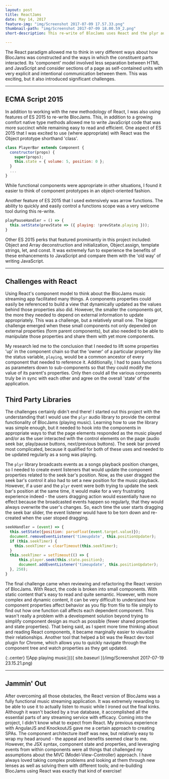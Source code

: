```yaml
---
layout: post
title: ReactJams
date: May 14, 2017
feature-img: "img/Screenshot 2017-07-09 17.57.33.png"
thumbnail-path: "img/Screenshot 2017-07-09 18.00.59_2.png"
short-description: This re-write of BlocJams uses React and the plyr audio plugin to create a fully functional audio-streaming app.

---
```


The React paradigm allowed me to think in very different ways about how BlocJams was constructed and the ways in which the constituent parts interacted. Its 'component' model involved less separation between HTML and JavaScript and consider sections of a page as self-contained units with very explicit and intentional communication between them. This was exciting, but it also introduced significant challenges.

---

## ECMA Script 2015

In addition to working with the new methodology of React, I was also using features of ES 2015 to re-write BlocJams. This, in addition to a growing comfort native type methods allowed me to write JavaScript code that was more succinct while remaining easy to read and efficient. One aspect of ES 2015 that I was excited to use (where appropriate) with React was the Object prototype shorthand 'class'.

```javascript
class PlayerBar extends Component {
  constructor(props) {
    super(props);
    this.state = { volume: 5, position: 0 };
  }
  ...
}
```

While functional components were appropriate in other situations, I found it easier to think of component prototypes in an object-oriented fashion.

Another feature of ES 2015 that I used extensively was arrow functions. The ability to quickly and easily control a functions scope was a very welcome tool during this re-write.

```javascript
playPauseHandler = () => {
  this.setState(prevState => ({ playing: !prevState.playing }));
}
```

Other ES 2015 perks that featured prominantly in this project included: Object and Array deconstruction and initialization, Object.assign, template strings, let, and const. It was extremely fun to experience the benefits of these enhancements to JavaScript and compare them with the 'old way' of writing JavaScript.

---

## Challenges with React

Using React's component model to think about the BlocJams music streaming app facilitated many things. A components properties could easily be referenced to build a view that dynamically updated as the values behind those properties also did. However, the smaller the components got, the more they needed to depend on external information to update appropriately. This was a challenge, but a relatively small one. The bigger challenge emerged when these small components not only depended on external properties (form parent components), but also needed to be able to manipulate those properties and share them with yet more components.

My research led me to the conclusion that I needed to lift some properties 'up' in the component chain so that the 'owner' of a particular property like the status variable, `playing`, would be a common ancestor of every component that needed to reference it. Additionally, I had to pass functions as parameters down to sub-components so that they could modify the value of its parent's properties. Only then could all the various components truly be in sync with each other and agree on the overall 'state' of the application.

## Third Party Libraries

The challenges certainly didn't end there! I started out this project with the understanding that I would use the `plyr` audio library to provide the central functionality of BlocJams (playing music). Learning how to use the library was simple enough, but it needed to hook into the components in appropriate ways to that the page elements responded as the music played and/or as the user interacted with the control elements on the page (audio seek bar, play/pause buttons, next/previous buttons). The seek bar proved most complicated, because it qualified for both of these uses and needed to be updated regularly as a song was playing.

The `plyr` library broadcasts events as a songs playback position changes, so I needed to create event listeners that would update the component properties related to the seek bar's position. Now, as the user dragged the seek bar's control it also had to set a new position for the music playback. However, if a user and the `plyr` event were both trying to update the seek bar's position at the same time, it would make for a very frustrating experience indeed - the users dragging action would essentially have no effect because the broadcasted events happen so regularly, that they would always overwrite the user's changes. So, each time the user starts dragging the seek bar slider, the event listener would have to be torn down and re-created when the user stoped dragging.

```javascript
seekHandler = (event) => {
  this.setState({position: parseFloat(event.target.value)});
  document.removeEventListener('timeupdate', this.positionUpdater);
  if (this.seekTimer) {
    this.seekTimer = clearTimeout(this.seekTimer);
  }
  this.seekTimer = setTimeout(() => {
      this.player.seek(this.state.position);
      document.addEventListener('timeupdate', this.positionUpdater);
  }, 250);
}
```

The final challenge came when reviewing and refactoring the React version of BlocJams. With React, the code is broken into small components. With static content that's easy to read and quite semantic. However, with more complex and dynamic content, it can be very difficult to understand how component properties affect behavior as you flip from file to file simply to find out how one function call affects each dependent component. This wasn't really a problem with a development solution beyond trying to simplify component design as much as possible (fewer shared properties and state properties). That being said, as I spent more time thinking about and reading React components, it became marginally easier to visualize their relationships. Another tool that helped a bit was the React dev tool plugin for Chrome, which allows you to quickly navigate through the component tree and watch properties as they get updated.

{:.center}
![App playing music]({{ site.baseurl }}/img/Screenshot 2017-07-19 23.15.21.png)

---

## Jammin' Out

After overcoming all those obstacles, the React version of BlocJams was a fully functional music streaming application. It was extremely rewarding to be able to use it to actually listen to music while I ironed out the final kinks. Although it wasn't backed by a true database, it accomplished all the essential parts of any streaming service with efficacy. Coming into the project, I didn't know what to expect from React. My previous experience with AngularJS and KnockoutJS gave me a certain approach to creating SPAs. The component architecture itself was new, but relatively easy to wrap my head around - the appeal and benefits seemed clear to me. However, the JSX syntax, component state and properties, and leveraging events from within components were all things that challenged my assumptions about the MVC (Model-View-Controller) approach. I have always loved taking complex problems and looking at them through new lenses as well as solving them with different tools; and re-building BlocJams using React was exactly that kind of exercise!
